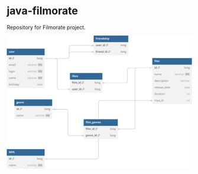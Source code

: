 # java-filmorate
Repository for Filmorate project.

![Filmorate DB scheme](/src/main/resources/filmorate.svg)